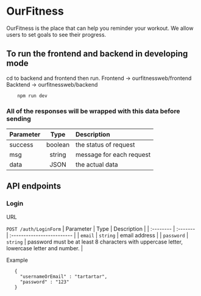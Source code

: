 # OurFitness

OurFitness is the place that can help you reminder your workout. We allow
users to set goals to see their progress.

## To run the frontend and backend in developing mode

cd to backend and frontend then run.
Frontend -> ourfitnessweb/frontend
Backtend -> ourfitnessweb/backend

```
    npm run dev
```

### All of the responses will be wrapped with this data before sending

| Parameter |  Type   | Description              |
| --------- | :-----: | :----------------------- |
| success   | boolean | the status of request    |
| msg       | string  | message for each request |
| data      |  JSON   | the actual data          |

## API endpoints

### Login

URL

`POST /auth/LoginForm`
| Parameter | Type | Description |
| :-------- | :------- | :------------------------- |
| `email` | `string` | email address |
| `password` | `string` | password must be at least 8 characters with uppercase letter, lowercase letter and number. |

Example

```
   {
     "usernameOrEmail" : "tartartar",
     "password" : "123"
   }

```
